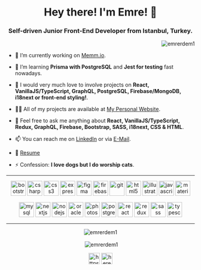 <h1 align="center">Hey there! I'm Emre! 👋</h1>
<h3 align="center">Self-driven Junior Front-End Developer from Istanbul, Turkey.</h3><p align="right"> <img src="https://komarev.com/ghpvc/?username=emrerdem1" alt="emrerdem1" /> </p>

- 🔭 I’m currently working on [Memm.io](https://memm.io).

- 🌱 I’m learning **Prisma with PostgreSQL** and **Jest for testing** fast nowadays.

- 👯 I would very much love to involve projects on **React, VanillaJS/TypeScript, GraphQL, PostgreSQL, Firebase/MongoDB, i18next or front-end styling!**.

- 👨‍💻 All of my projects are available at [My Personal Website](https://emrerdem.com).

- 💬 Feel free to ask me anything about **React, VanillaJS/TypeScript, Redux, GraphQL, Firebase, Bootstrap, SASS, i18next, CSS & HTML**.

- 📫 You can reach me on [LinkedIn](https://www.linkedin.com/in/emrerdem94/) or via [E-Mail](mailto:emrerdem94@gmail.com).

- 💫 [Resume](https://drive.google.com/file/d/1C0B54ISLwdfqCgu4oESP_Aaiy5xI6kAw/view?usp=sharing)

- ⚡ Confession: **I love dogs but I do worship cats**.

---

<p align="center"><img src="https://devicons.github.io/devicon/devicon.git/icons/bootstrap/bootstrap-plain.svg" alt="bootstrap" width="40" height="40"/> <img src="https://devicons.github.io/devicon/devicon.git/icons/csharp/csharp-original.svg" alt="csharp" width="40" height="40"/> <img src="https://devicons.github.io/devicon/devicon.git/icons/css3/css3-original-wordmark.svg" alt="css3" width="40" height="40"/> <img src="https://devicons.github.io/devicon/devicon.git/icons/express/express-original-wordmark.svg" alt="express" width="40" height="40"/> <img src="https://www.vectorlogo.zone/logos/figma/figma-icon.svg" alt="figma" width="40" height="40"/> <img src="https://www.vectorlogo.zone/logos/firebase/firebase-icon.svg" alt="firebase" width="40" height="40"/> <img src="https://www.vectorlogo.zone/logos/git-scm/git-scm-icon.svg" alt="git" width="40" height="40"/> <img src="https://devicons.github.io/devicon/devicon.git/icons/html5/html5-original-wordmark.svg" alt="html5" width="40" height="40"/> <img src="https://www.vectorlogo.zone/logos/adobe_illustrator/adobe_illustrator-icon.svg" alt="illustrator" width="40" height="40"/> <img src="https://devicons.github.io/devicon/devicon.git/icons/javascript/javascript-original.svg" alt="javascript" width="40" height="40"/> <img src="https://raw.githubusercontent.com/prplx/svg-logos/5585531d45d294869c4eaab4d7cf2e9c167710a9/svg/materialize.svg" alt="materialize" width="40" height="40"/> 
 <p align="center"><img src="https://devicons.github.io/devicon/devicon.git/icons/mysql/mysql-original-wordmark.svg" alt="mysql" width="40" height="40"/> <img src="https://cdn.worldvectorlogo.com/logos/nextjs-3.svg" alt="nextjs" width="40" height="40"/> <img src="https://devicons.github.io/devicon/devicon.git/icons/nodejs/nodejs-original-wordmark.svg" alt="nodejs" width="40" height="40"/> <img src="https://devicons.github.io/devicon/devicon.git/icons/oracle/oracle-original.svg" alt="oracle" width="40" height="40"/> <img src="https://devicons.github.io/devicon/devicon.git/icons/photoshop/photoshop-plain.svg" alt="photoshop" width="40" height="40"/> <img src="https://devicons.github.io/devicon/devicon.git/icons/postgresql/postgresql-original-wordmark.svg" alt="postgresql" width="40" height="40"/> <img src="https://devicons.github.io/devicon/devicon.git/icons/react/react-original-wordmark.svg" alt="react" width="40" height="40"/> <img src="https://devicons.github.io/devicon/devicon.git/icons/redux/redux-original.svg" alt="redux" width="40" height="40"/> <img src="https://devicons.github.io/devicon/devicon.git/icons/sass/sass-original.svg" alt="sass" width="40" height="40"/> <img src="https://devicons.github.io/devicon/devicon.git/icons/typescript/typescript-original.svg" alt="typescript" width="40" height="40"/></p>
 
---

<p align="center"><img align="center" src="https://github-readme-stats.vercel.app/api/top-langs/?username=emrerdem1&layout=compact&hide=html" alt="emrerdem1" /></p>


<p align="center">&nbsp;<img align="center" src="https://github-readme-stats.vercel.app/api?username=emrerdem1&show_icons=true" alt="emrerdem1" /></p>

<p align="center">
<a href="https://linkedin.com/in/emrerdem94/" target="blank"><img align="center" src="https://cdn.jsdelivr.net/npm/simple-icons@3.0.1/icons/linkedin.svg" alt="https://www.linkedin.com/in/emrerdem94/" height="30" width="30" /></a>
<a href="https://instagram.com/herecomesemre" target="blank"><img align="center" src="https://cdn.jsdelivr.net/npm/simple-icons@3.0.1/icons/instagram.svg" alt="herecomesemre" height="30" width="30" /></a>
</p>
